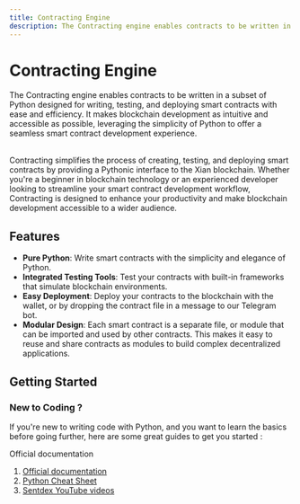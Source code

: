 ```yaml
---
title: Contracting Engine
description: The Contracting engine enables contracts to be written in a subset of Python designed for writing, testing, and deploying smart contracts with ease and efficiency. It makes blockchain development as intuitive and accessible as possible, leveraging the simplicity of Python to offer a seamless smart contract development experience.
---
```


# Contracting Engine
The Contracting engine enables contracts to be written in a subset of Python designed for writing, testing, and deploying smart contracts with ease and efficiency. It makes blockchain development as intuitive and accessible as possible, leveraging the simplicity of Python to offer a seamless smart contract development experience. <br/><br/>

Contracting simplifies the process of creating, testing, and deploying smart contracts by providing a Pythonic interface to the Xian blockchain. Whether you're a beginner in blockchain technology or an experienced developer looking to streamline your smart contract development workflow, Contracting is designed to enhance your productivity and make blockchain development accessible to a wider audience.

## Features

- **Pure Python**: Write smart contracts with the simplicity and elegance of Python.
- **Integrated Testing Tools**: Test your contracts with built-in frameworks that simulate blockchain environments.
- **Easy Deployment**: Deploy your contracts to the blockchain with the wallet, or by dropping the contract file in a message to our Telegram bot.
- **Modular Design**: Each smart contract is a separate file, or module that can be imported and used by other contracts. This makes it easy to reuse and share contracts as modules to build complex decentralized applications.

## Getting Started

### New to Coding ?
If you're new to writing code with Python, and you want to learn the basics before going further, here are some great guides to get you started : 

Official documentation
1. [Official documentation](https://docs.python.org/3.11/)
2. [Python Cheat Sheet](https://www.pythoncheatsheet.org)
3. [Sentdex YouTube videos](https://www.youtube.com/user/sentdex)
